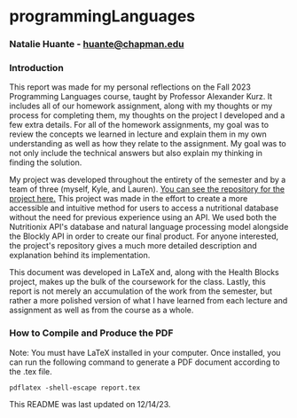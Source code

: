 # programmingLanguages

### Natalie Huante - huante@chapman.edu

### Introduction 
This report was made for my personal reflections on the Fall 2023 Programming Languages course, taught by Professor Alexander Kurz. It includes all of our homework assignment, along with my thoughts or my process for completing them, my thoughts on the project I developed and a few extra details. For all of the homework assignments, my goal was to review the concepts we learned in lecture and explain them in my own understanding as well as how they relate to the assignment. My goal was to not only include the technical answers but also explain my thinking in finding the solution. 


My project was developed throughout the entirety of the semester and by a team of three (myself, Kyle, and Lauren). [You can see the repository for the project here.](https://github.com/KyleWynne/Health_Blocks) This project was made in the effort to create a more accessible and intuitive method for users to access a nutritional database without the need for previous experience using an API. We used both the Nutritionix API's database and natural language processing model alongside the Blockly API in order to create our final product. For anyone interested, the project's repository gives a much more detailed description and explanation behind its implementation. 


This document was developed in LaTeX and, along with the Health Blocks project,  makes up the bulk of the coursework for the class. Lastly, this report is not merely an accumulation of the work from the semester, but rather a more polished version of what I have learned from each lecture and assignment as well as from the course as a whole. 


### How to Compile and Produce the PDF
Note: You must have LaTeX installed in your computer. Once installed, you can run the following command to generate a PDF document according to the .tex file.

```
pdflatex -shell-escape report.tex
```

This README was last updated on 12/14/23.